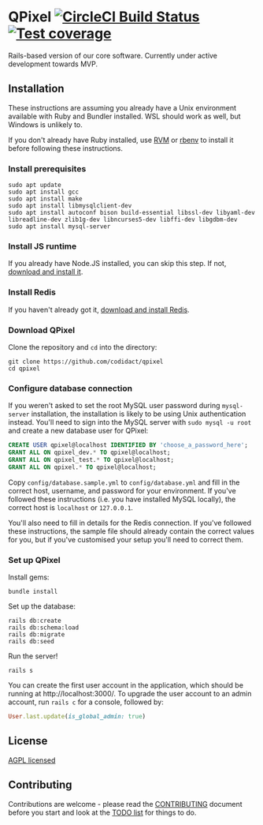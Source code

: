# QPixel [![CircleCI Build Status](https://circleci.com/gh/codidact/qpixel.svg?style=svg)](https://circleci.com/gh/codidact/qpixel) [![Test coverage](https://coveralls.io/repos/github/ArtOfCode-/qpixel/badge.svg?branch=master)](https://coveralls.io/github/ArtOfCode-/qpixel?branch=master)
Rails-based version of our core software. Currently under active development towards MVP.

## Installation
These instructions are assuming you already have a Unix environment available with Ruby and Bundler installed. WSL should work as well,
but Windows is unlikely to.

If you don't already have Ruby installed, use [RVM](https://rvm.io/) or [rbenv](https://github.com/rbenv/rbenv#installation) to install
it before following these instructions.

### Install prerequisites

    sudo apt update
    sudo apt install gcc
    sudo apt install make
    sudo apt install libmysqlclient-dev
    sudo apt install autoconf bison build-essential libssl-dev libyaml-dev libreadline-dev zlib1g-dev libncurses5-dev libffi-dev libgdbm-dev
    sudo apt install mysql-server
    
### Install JS runtime
If you already have Node.JS installed, you can skip this step. If not, [download and install it](https://nodejs.org/en/download/).

### Install Redis
If you haven't already got it, [download and install Redis](https://redis.io/download).
    
### Download QPixel
Clone the repository and `cd` into the directory:

    git clone https://github.com/codidact/qpixel
    cd qpixel

### Configure database connection
If you weren't asked to set the root MySQL user password during `mysql-server` installation, the installation is likely to be using
Unix authentication instead. You'll need to sign into the MySQL server with `sudo mysql -u root` and create a new database user for QPixel:

```sql
CREATE USER qpixel@localhost IDENTIFIED BY 'choose_a_password_here';
GRANT ALL ON qpixel_dev.* TO qpixel@localhost;
GRANT ALL ON qpixel_test.* TO qpixel@localhost;
GRANT ALL ON qpixel.* TO qpixel@localhost;
```

Copy `config/database.sample.yml` to `config/database.yml` and fill in the correct host, username, and password for your environment.
If you've followed these instructions (i.e. you have installed MySQL locally), the correct host is `localhost` or `127.0.0.1`.

You'll also need to fill in details for the Redis connection. If you've followed these instructions, the sample file should already
contain the correct values for you, but if you've customised your setup you'll need to correct them.

### Set up QPixel
Install gems:

    bundle install
    
Set up the database:

    rails db:create
    rails db:schema:load
    rails db:migrate
    rails db:seed

Run the server!

    rails s

You can create the first user account in the application, which should be running at http://localhost:3000/. To upgrade the user account
to an admin account, run `rails c` for a console, followed by:

```ruby
User.last.update(is_global_admin: true)
```

## License
[AGPL licensed](https://github.com/codidact/qpixel/blob/master/LICENSE)

## Contributing
Contributions are welcome - please read the [CONTRIBUTING](https://github.com/codidact/qpixel/blob/develop/CONTRIBUTING.md) document
before you start and look at the [TODO list](https://github.com/codidact/qpixel/wiki/TODO-list) for things to do.
